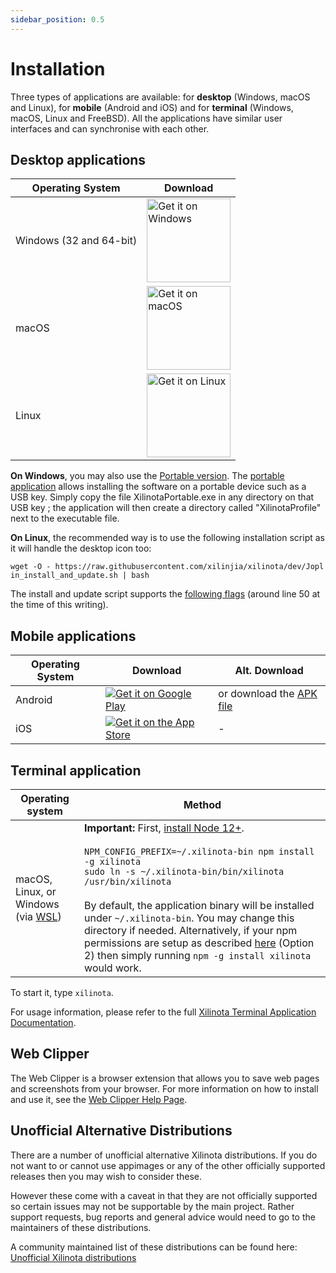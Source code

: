 ```yaml
---
sidebar_position: 0.5
---
```


# Installation

Three types of applications are available: for **desktop** (Windows, macOS and Linux), for **mobile** (Android and iOS) and for **terminal** (Windows, macOS, Linux and FreeBSD). All the applications have similar user interfaces and can synchronise with each other.

## Desktop applications

Operating System | Download
---|---
Windows (32 and 64-bit) | <a href='https://objects.xilinotausercontent.com/v2.12.19/Xilinota-Setup-2.12.19.exe?source=XilinotaWebsite&type=New'><img alt='Get it on Windows' width="134px" src='https://raw.githubusercontent.com/xilinjia/xilinota/dev/Assets/WebsiteAssets/images/BadgeWindows.png'/></a>
macOS | <a href='https://objects.xilinotausercontent.com/v2.12.19/Xilinota-2.12.19.dmg?source=XilinotaWebsite&type=New'><img alt='Get it on macOS' width="134px" src='https://raw.githubusercontent.com/xilinjia/xilinota/dev/Assets/WebsiteAssets/images/BadgeMacOS.png'/></a>
Linux | <a href='https://objects.xilinotausercontent.com/v2.12.19/Xilinota-2.12.19.AppImage?source=XilinotaWebsite&type=New'><img alt='Get it on Linux' width="134px" src='https://raw.githubusercontent.com/xilinjia/xilinota/dev/Assets/WebsiteAssets/images/BadgeLinux.png'/></a>

**On Windows**, you may also use the <a href='https://objects.xilinotausercontent.com/v2.12.19/XilinotaPortable.exe?source=XilinotaWebsite&type=New'>Portable version</a>. The [portable application](https://en.wikipedia.org/wiki/Portable_application) allows installing the software on a portable device such as a USB key. Simply copy the file XilinotaPortable.exe in any directory on that USB key ; the application will then create a directory called "XilinotaProfile" next to the executable file.

**On Linux**, the recommended way is to use the following installation script as it will handle the desktop icon too:

<pre><code style="word-break: break-all">wget -O - https://raw.githubusercontent.com/xilinjia/xilinota/dev/Joplin_install_and_update.sh | bash</code></pre>

The install and update script supports the [following flags](https://github.com/XilinJia/Xilinota/blob/dev/Joplin_install_and_update.sh#L50) (around line 50 at the time of this writing).

## Mobile applications

Operating System | Download | Alt. Download
---|---|---
Android | <a href='https://play.google.com/store/apps/details?id=ac.mdiq.xilinota&utm_source=GitHub&utm_campaign=README&pcampaignid=MKT-Other-global-all-co-prtnr-py-PartBadge-Mar2515-1'><img alt='Get it on Google Play' style="max-height: 40px;" src='https://raw.githubusercontent.com/xilinjia/xilinota/dev/Assets/WebsiteAssets/images/BadgeAndroid.png'/></a> | or download the [APK file](https://objects.xilinotausercontent.com/v2.12.3/xilinota-v2.12.3.apk?source=XilinotaWebsite&type=New)
iOS | <a href='https://itunes.apple.com/us/app/xilinota/id1315599797'><img alt='Get it on the App Store' style="max-height: 40px;" src='https://raw.githubusercontent.com/xilinjia/xilinota/dev/Assets/WebsiteAssets/images/BadgeIOS.png'/></a> | -

## Terminal application

Operating system | Method
-----------------|----------------
macOS, Linux, or Windows (via [WSL](https://msdn.microsoft.com/en-us/commandline/wsl/faq?f=255&MSPPError=-2147217396)) | **Important:** First, [install Node 12+](https://nodejs.org/en/download/package-manager/).<br/><br/>`NPM_CONFIG_PREFIX=~/.xilinota-bin npm install -g xilinota`<br/>`sudo ln -s ~/.xilinota-bin/bin/xilinota /usr/bin/xilinota`<br><br>By default, the application binary will be installed under `~/.xilinota-bin`. You may change this directory if needed. Alternatively, if your npm permissions are setup as described [here](https://docs.npmjs.com/getting-started/fixing-npm-permissions#option-2-change-npms-default-directory-to-another-directory) (Option 2) then simply running `npm -g install xilinota` would work.

To start it, type `xilinota`.

For usage information, please refer to the full [Xilinota Terminal Application Documentation](https://xilinotaapp.org/help/apps/terminal/).

## Web Clipper

The Web Clipper is a browser extension that allows you to save web pages and screenshots from your browser. For more information on how to install and use it, see the [Web Clipper Help Page](https://github.com/XilinJia/Xilinota/blob/dev/readme/apps/clipper.md).

## Unofficial Alternative Distributions

There are a number of unofficial alternative Xilinota distributions. If you do not want to or cannot use appimages or any of the other officially supported releases then you may wish to consider these.

However these come with a caveat in that they are not officially supported so certain issues may not be supportable by the main project. Rather support requests, bug reports and general advice would need to go to the maintainers of these distributions.

A community maintained list of these distributions can be found here: [Unofficial Xilinota distributions](https://discourse.xilinotaapp.org/t/unofficial-alternative-xilinota-distributions/23703)